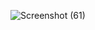 ![Screenshot (61)](https://github.com/mighty808/Responsive-Navbar-Project/assets/142548335/0e79c845-c35c-406f-ada4-d3c3e29b0a89)
